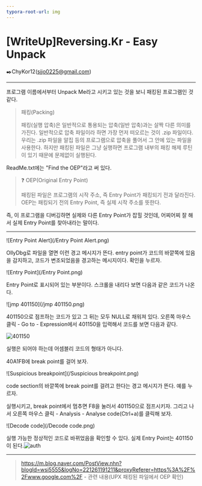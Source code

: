 ```yaml
---
typora-root-url: img
---
```


# [WriteUp]Reversing.Kr - Easy Unpack

:black_nib:ChyKor12(sjjo0225@gmail.com)

---

프로그램 이름에서부터 Unpack Me라고 시키고 있는 것을 보니 패킹된 프로그램인 것 같다.

> 패킹(Packing)
>
> 패킹(실행 압축)은 일반적으로 통용되는 압축(일반 압축)과는 살짝 다른 의미를 가진다. 일반적으로 압축 파일이라 하면 가장 먼저 떠오르는 것이 .zip 파일이다. 우리는 .zip 파일을 알집 등의 프로그램으로 압축을 풀어서 그 안에 있는 파일을 사용한다. 하지만 패킹된 파일은 그냥 실행하면 프로그램 내부의 패킹 해제 루틴이 있기 때문에 문제없이 실행된다.

ReadMe.txt에는 "Find the OEP"라고 써 있다.

> :question: OEP(Original Entry Point)
>
> 패킹된 파일은 프로그램의 시작 주소, 즉 Entry Point가 패킹되기 전과 달라진다. OEP는 패킹되기 전의 Entry Point,  즉 실제 시작 주소를 뜻한다.

즉, 이 프로그램을 디버깅하면 실제와 다른 Entry Point가 잡힐 것인데, 어찌어찌 잘 해서 실제 Entry Point를 찾아내라는 말이다.

---

![Entry Point Alert](/Entry Point Alert.png)

OllyDbg로 파일을 열면 이런 경고 메시지가 뜬다. entry point가 코드의 바깥쪽에 있음을 감지하고, 코드가 변조되었음을 경고하는 메시지이다. 확인을 누르자.

![Entry Point](/Entry Point.png)

Entry Point로 표시되어 있는 부분이다. 스크롤을 내리다 보면 다음과 같은 코드가 나온다.

![jmp 401150](/jmp 401150.png)

401150으로 점프하는 코드가 있고 그 뒤는 모두 NULL로 채워져 있다. 오른쪽 마우스 클릭 - Go to - Expression에서 401150을 입력해서 코드를 보면 다음과 같다.

![401150](/401150.png)

실행은 되어야 하는데 어셈블리 코드의 형태가 아니다.

40A1FB에 break point를 걸어 보자.

![Suspicious breakpoint](/Suspicious breakpoint.png)

code section의 바깥쪽에 break point를 걸려고 한다는 경고 메시지가 뜬다. 예를 누르자.

실행시키고, break point에서 멈추면 F8을 눌러서 401150으로 점프시키자. 그리고 나서 오른쪽 마우스 클릭 - Analysis - Analyse code(Ctrl+a)를 클릭해 보자.

![Decode code](/Decode code.png)

실행 가능한 정상적인 코드로 바뀌었음을 확인할 수 있다. 실제 Entry Point는 401150이 된다.![auth](/auth.png)

---

> https://m.blog.naver.com/PostView.nhn?blogId=wsi5555&logNo=221261191211&proxyReferer=https%3A%2F%2Fwww.google.com%2F - 관련 내용(UPX 패킹된 파일에서 OEP 확인)